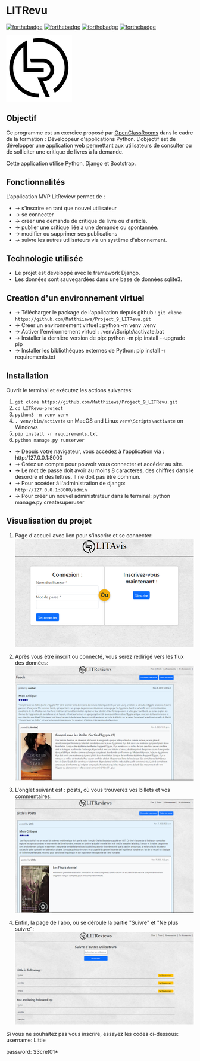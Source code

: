# LITRevu

[![forthebadge](https://forthebadge.com/images/badges/cc-0.svg)](https://forthebadge.com)
[![forthebadge](https://forthebadge.com/images/badges/made-with-python.svg)](https://forthebadge.com)
[![forthebadge](https://forthebadge.com/images/badges/uses-html.svg)](https://forthebadge.com)
[![forthebadge](https://forthebadge.com/images/badges/uses-css.svg)](https://forthebadge.com)

![LITRevu](utilities/static/img/logo_black.png)

## Objectif

Ce programme est un exercice proposé par [OpenClassRooms](https://openclassrooms.com/fr/) dans le cadre de la formation :
Développeur d'applications Python. L'objectif est de développer une application web permettant aux utilisateurs de consulter ou de solliciter une critique de livres à la demande.

Cette application utilise Python, Django et Bootstrap.

## Fonctionnalités

L'application MVP LitReview permet de :

* -> s'inscrire en tant que nouvel utilisateur
* -> se connecter
* -> creer une demande de critique de livre ou d'article.
* -> publier une critique liée à une demande ou spontannée.
* -> modifier ou supprimer ses publications
* -> suivre les autres utilisateurs via un système d'abonnement.

## Technologie utilisée

* Le projet est développé avec le framework Django.
* Les données sont sauvegardées dans une base de données sqlite3.

## Creation d'un environnement virtuel

* -> Télécharger le package de l'application depuis github : `git clone https://github.com/Matthiiews/Project_9_LITRevu.git`
* -> Creer un environnement virtuel : python -m venv .venv
* -> Activer l'environnement virtuel : .venv\Scripts\activate.bat
* -> Installer la dernière version de pip: python -m pip install --upgrade pip
* -> Installer les bibliothèques externes de Python: pip install -r requirements.txt

## Installation

Ouvrir le terminal et exécutez les actions suivantes:

1. `git clone https://github.com/Matthiiews/Project_9_LITRevu.git`
2. `cd LITRevu-project`
3. `python3 -m venv venv`
4. `. venv/bin/activate` on MacOS and Linux `venv\Scripts\activate` on Windows
5. `pip install -r requirements.txt`
6. `python manage.py runserver`

* -> Depuis votre navigateur, vous accédez à l'application via : http:/127.0.0.1:8000
* -> Créez un compte pour pouvoir vous connecter et accéder au site.
* -> Le mot de passe doit avoir au moins 8 caractères, des chiffres dans le désordre et des lettres. Il ne doit pas être commun.
* -> Pour accéder à l'administration de django: `http://127.0.0.1:8000/admin`
* -> Pour créer un nouvel administrateur dans le terminal: python manage.py createsuperuser

## Visualisation du projet

1. Page d'accueil avec lien pour s'inscrire et se connecter:
![login](/README_images/login.png)

2. Après vous être inscrit ou connecté, vous serez redirigé vers les flux des données:
![feeds](/README_images/feeds.png)

3. L'onglet suivant est : posts, où vous trouverez vos billets et vos commentaires:
![posts](/README_images/posts.png)

4. Enfin, la page de l'abo, où se déroule la partie "Suivre" et "Ne plus suivre":
![abo](/README_images/abo.png)

Si vous ne souhaitez pas vous inscrire, essayez les codes ci-dessous:
username: Little

password: S3cret01*

